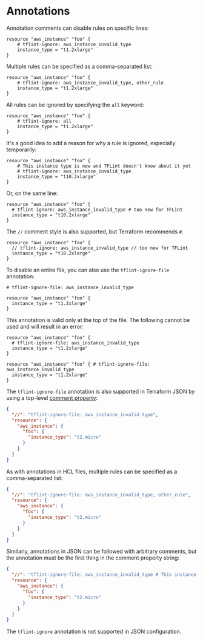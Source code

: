 # Annotations

Annotation comments can disable rules on specific lines:

```hcl
resource "aws_instance" "foo" {
    # tflint-ignore: aws_instance_invalid_type
    instance_type = "t1.2xlarge"
}
```

Multiple rules can be specified as a comma-separated list:

```hcl
resource "aws_instance" "foo" {
    # tflint-ignore: aws_instance_invalid_type, other_rule
    instance_type = "t1.2xlarge"
}
```

All rules can be ignored by specifying the `all` keyword:

```hcl
resource "aws_instance" "foo" {
    # tflint-ignore: all
    instance_type = "t1.2xlarge"
}
```

It's a good idea to add a reason for why a rule is ignored, especially temporarily:

```hcl
resource "aws_instance" "foo" {
    # This instance type is new and TFLint doesn't know about it yet
    # tflint-ignore: aws_instance_invalid_type
    instance_type = "t10.2xlarge"
}
```

Or, on the same line:

```hcl
resource "aws_instance" "foo" {
  # tflint-ignore: aws_instance_invalid_type # too new for TFLint
  instance_type = "t10.2xlarge" 
}
```

The `//` comment style is also supported, but Terraform recommends `#`.

```hcl
resource "aws_instance" "foo" {
  // tflint-ignore: aws_instance_invalid_type // too new for TFLint
  instance_type = "t10.2xlarge" 
}
```

To disable an entire file, you can also use the `tflint-ignore-file` annotation:

```hcl
# tflint-ignore-file: aws_instance_invalid_type

resource "aws_instance" "foo" {
  instance_type = "t1.2xlarge"
}
```

This annotation is valid only at the top of the file. The following cannot be used and will result in an error:

```hcl
resource "aws_instance" "foo" {
  # tflint-ignore-file: aws_instance_invalid_type
  instance_type = "t1.2xlarge"
}
```

```hcl
resource "aws_instance" "foo" { # tflint-ignore-file: aws_instance_invalid_type
  instance_type = "t1.2xlarge"
}
```

The `tflint-ignore-file` annotation is also supported in Terraform JSON by
using a top-level [comment property](https://developer.hashicorp.com/terraform/language/syntax/json#comment-properties):

```json
{
  "//": "tflint-ignore-file: aws_instance_invalid_type",
  "resource": {
    "aws_instance": {
      "foo": {
        "instance_type": "t2.micro"
      }
    }
  }
}
```

As with annotations in HCL files, multiple rules can be specified as a
comma-separated list:

```json
{
  "//": "tflint-ignore-file: aws_instance_invalid_type, other_rule",
  "resource": {
    "aws_instance": {
      "foo": {
        "instance_type": "t2.micro"
      }
    }
  }
}
```

Similarly, annotations in JSON can be followed with arbitrary comments, but the annotation must be the first thing in the comment property string:

```json
{
  "//": "tflint-ignore-file: aws_instance_invalid_type # This instance type is new and TFLint doesn't know about it yet",
  "resource": {
    "aws_instance": {
      "foo": {
        "instance_type": "t2.micro"
      }
    }
  }
}
```

The `tflint-ignore` annotation is not supported in JSON configuration.
